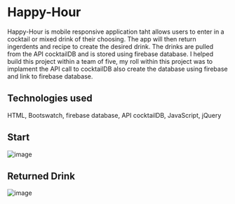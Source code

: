 # Happy-Hour
Happy-Hour is mobile responsive application taht allows users to enter in a cocktail or mixed drink of their choosing. The app will then return ingerdents and recipe to create the desired drink. The drinks are pulled from the API cocktailDB and is stored using firebase database. I helped build this project within a team of five, my roll within this project was to implament the API call to cocktailDB also create the database using firebase and link to firebase database.

## Technologies used
HTML, Bootswatch, firebase database, API cocktailDB, JavaScript, jQuery

## Start

![image](https://user-images.githubusercontent.com/52431116/72655016-3e1db780-3960-11ea-9fd9-d403fce38264.png)

## Returned Drink 

![image](https://user-images.githubusercontent.com/52431116/72655664-fac54800-3963-11ea-997b-1f1c34fd6786.png)
